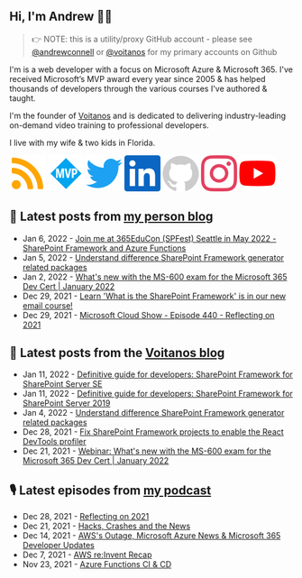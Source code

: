 ## Hi, I'm Andrew 👋🏼

> 👉 NOTE: this is a utility/proxy GitHub account - please see [@andrewconnell](/andrewconnell) or [@voitanos](/voitanos) for my primary accounts on Github

I'm is a web developer with a focus on Microsoft Azure & Microsoft 365. I've received Microsoft’s MVP award every year since 2005 & has helped thousands of developers through the various courses I've authored & taught.

I'm the founder of [Voitanos](https://www.voitanos.io) and is dedicated to delivering industry-leading on-demand video training to professional developers.

I live with my wife & two kids in Florida.

[![](./images/rss.svg)](https://www.andrewconnell.com)
[![](./images/mvp.svg)](https://mvp.microsoft.com/en-us/PublicProfile/21083?fullName=Andrew%20Connell)
[![](./images/twitter.svg)](https://www.twitter.com/andrewconnell)
[![](./images/linkedin.svg)](https://www.linkedin.com/in/andrewconnell)
[![](./images/github.svg)](https://www.github.com/andrewconnell)
[![](./images/instagram.svg)](https://www.instagram.com/andrewconnell1)
[![](./images/youtube.svg)](https://www.youtube.com/user/jaconnell)

## 📘 Latest posts from [my person blog](https://www.andrewconnell.com)
<!-- MYBLOG-POST-LIST:START -->
- Jan 6, 2022 - [Join me at 365EduCon &lpar;SPFest&rpar; Seattle in May 2022 - SharePoint Framework and Azure Functions](https://www.andrewconnell.com/blog/joinme-359educon-spfest-seattle-2022/)
- Jan 5, 2022 - [Understand difference SharePoint Framework generator related packages](https://www.andrewconnell.com/blog/understand-difference-sharepoint-framework-generator-library-packages/)
- Jan 2, 2022 - [What&#39;s new with the MS-600 exam for the Microsoft 365 Dev Cert | January 2022](https://www.andrewconnell.com/blog/whats-new-ms600-exam-january-2022/)
- Dec 29, 2021 - [Learn &#39;What is the SharePoint Framework&#39; is in our new email course!](https://www.andrewconnell.com/blog/now-available-email-course-explore-evaluate-sharepoint-framework/)
- Dec 29, 2021 - [Microsoft Cloud Show - Episode 440 - Reflecting on 2021](https://www.andrewconnell.com/blog/mscloudshow-440-reflecting-on-2021/)<!-- MYBLOG-POST-LIST:END -->

## 📙 Latest posts from the [Voitanos blog](https://www.voitanos.io/blog)
<!-- VOITANOSBLOG-POST-LIST:START -->
- Jan 11, 2022 - [Definitive guide for developers: SharePoint Framework for SharePoint Server SE](https://www.voitanos.io/blog/definitive-guide-sharepoint-framework-sharepoint-server-subscription-edition/)
- Jan 11, 2022 - [Definitive guide for developers: SharePoint Framework for SharePoint Server 2019](https://www.voitanos.io/blog/definitive-guide-sharepoint-framework-sharepoint-server-2019/)
- Jan 4, 2022 - [Understand difference SharePoint Framework generator related packages](https://www.voitanos.io/blog/understand-difference-sharepoint-framework-generator-library-packages/)
- Dec 28, 2021 - [Fix SharePoint Framework projects to enable the React DevTools profiler](https://www.voitanos.io/blog/fix-spfx-projects-to-enable-the-react-devtools-profiler/)
- Dec 21, 2021 - [Webinar: What&#39;s new with the MS-600 exam for the Microsoft 365 Dev Cert | January 2022](https://www.voitanos.io/webinars/whats-new-ms600-exam-january-2022/)<!-- VOITANOSBLOG-POST-LIST:END -->

## 🎙 Latest episodes from [my podcast](https://www.microsoftcloudshow.com)
<!-- MSCLOUDSHOWBLOG-POST-LIST:START -->
- Dec 28, 2021 - [Reflecting on 2021](https://www.microsoftcloudshow.com/podcast/Episodes/440-reflecting-on-2021/)
- Dec 21, 2021 - [Hacks, Crashes and the News](https://www.microsoftcloudshow.com/podcast/Episodes/439-hacks-crashes-and-the-news/)
- Dec 14, 2021 - [AWS&#39;s Outage, Microsoft Azure News &amp; Microsoft 365 Developer Updates](https://www.microsoftcloudshow.com/podcast/Episodes/438-aws-outage-microsoft-azure-news-microsoft-365-developer-updates/)
- Dec 7, 2021 - [AWS re:Invent Recap](https://www.microsoftcloudshow.com/podcast/Episodes/437-aws-reinvent-recap/)
- Nov 23, 2021 - [Azure Functions CI &amp; CD](https://www.microsoftcloudshow.com/podcast/Episodes/436-azure-functions-ci-cd/)<!-- MSCLOUDSHOWBLOG-POST-LIST:END -->
